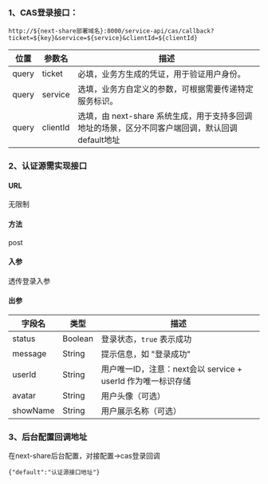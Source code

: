 

### 1、CAS登录接口：

```
http://${next-share部署域名}:8000/service-api/cas/callback?ticket=${key}&service=${service}&clientId=${clientId}
```

| **位置** | **参数名** | **描述** |
|----------|------------|----------|
| query    | ticket     | 必填，业务方生成的凭证，用于验证用户身份。 |
| query    | service    | 选填，业务方自定义的参数，可根据需要传递特定服务标识。 |
| query    | clientId   | 选填，由 next-share 系统生成，用于支持多回调地址的场景，区分不同客户端回调，默认回调default地址 |

### 2、认证源需实现接口

#### URL

无限制

#### 方法
post

#### 入参

透传登录入参

#### 出参

| **字段名** | **类型**  | **描述**               |
|------------|-----------|------------------------|
| status     | Boolean   | 登录状态，`true` 表示成功 |
| message    | String    | 提示信息，如 "登录成功" |
| userId     | String    | 用户唯一ID，注意：next会以 service + userId 作为唯一标识存储|
| avatar     | String    | 用户头像（可选）       |
| showName   | String    | 用户展示名称（可选）   |


### 3、后台配置回调地址

在next-share后台配置，对接配置->cas登录回调

```
{"default":"认证源接口地址"}
```
